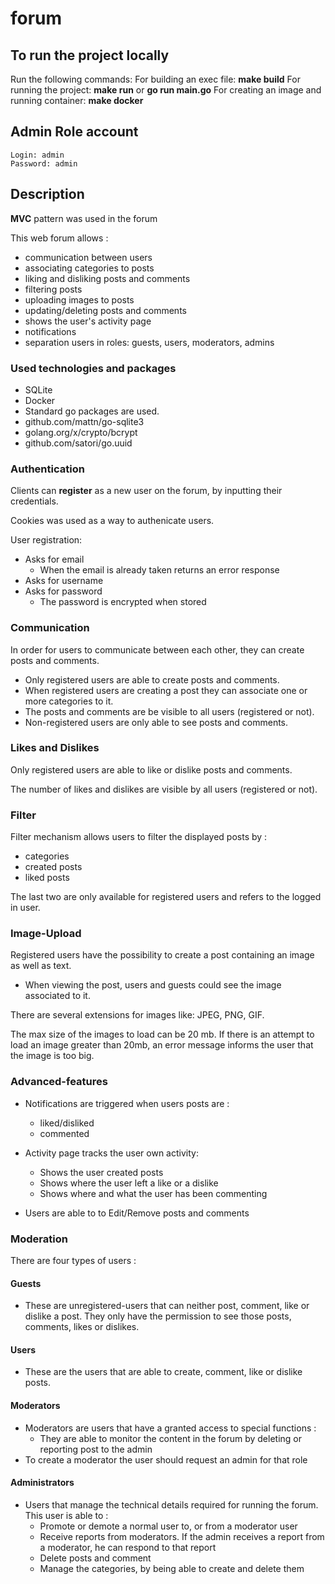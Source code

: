 # forum

## To run the project locally

Run the following commands:
     For building an exec file: **make build**
     For running the project: **make run** or **go run main.go**
     For creating an image and running container: **make docker**

## Admin Role account

    Login: admin
    Password: admin

## Description
**MVC** pattern was used in the forum

This web forum allows :

* communication between users
* associating categories to posts
* liking and disliking posts and comments
* filtering posts
* uploading images to posts
* updating/deleting posts and comments
* shows the user's activity page
* notifications
* separation users in roles: guests, users, moderators, admins


### Used technologies and packages
* SQLite
* Docker
* Standard go packages are used.
* github.com/mattn/go-sqlite3
* golang.org/x/crypto/bcrypt
* github.com/satori/go.uuid


### Authentication

Clients can **register** as a new user on the forum, by inputting their credentials.

Cookies was used as a way to authenicate users. 

User registration:
* Asks for email
    * When the email is already taken returns an error response
* Asks for username
* Asks for password
    * The password is encrypted when stored

### Communication

In order for users to communicate between each other, they can create posts and comments.

* Only registered users are able to create posts and comments.
* When registered users are creating a post they can associate one or more categories to it.
* The posts and comments are be visible to all users (registered or not).
* Non-registered users are only able to see posts and comments.

### Likes and Dislikes

Only registered users are able to like or dislike posts and comments.

The number of likes and dislikes are visible by all users (registered or not).

### Filter

Filter mechanism allows users to filter the displayed posts by :

* categories
* created posts
* liked posts

The last two are only available for registered users and refers to the logged in user.

### Image-Upload

Registered users have the possibility to create a post containing an image as well as text.

* When viewing the post, users and guests could see the image associated to it.

There are several extensions for images like: JPEG, PNG, GIF.

The max size of the images to load can be 20 mb. If there is an attempt to load an image greater than 20mb, an error message informs the user that the image is too big.

### Advanced-features

* Notifications are triggered when users posts are :
    * liked/disliked
    * commented

* Activity page tracks the user own activity:
    * Shows the user created posts
    * Shows where the user left a like or a dislike
    * Shows where and what the user has been commenting

* Users are able to to Edit/Remove posts and comments

### Moderation
There are four types of users :

#### Guests

* These are unregistered-users that can neither post, comment, like or dislike a post. They only have the permission to see those posts, comments, likes or dislikes.

#### Users

* These are the users that are able to create, comment, like or dislike posts.

#### Moderators

* Moderators are users that have a granted access to special functions :
    * They are able to monitor the content in the forum by deleting or reporting post to the admin
* To create a moderator the user should request an admin for that role

#### Administrators

* Users that manage the technical details required for running the forum. This user is able to :
    * Promote or demote a normal user to, or from a moderator user
    * Receive reports from moderators. If the admin receives a report from a moderator, he can respond to that report
    * Delete posts and comment
    * Manage the categories, by being able to create and delete them



